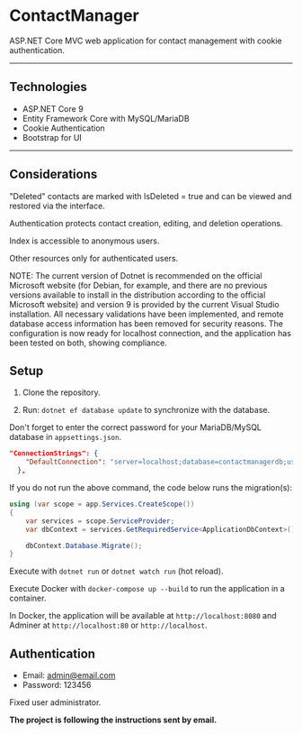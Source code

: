 # ContactManager

ASP.NET Core MVC web application for contact management with cookie authentication.

---

## Technologies

- ASP.NET Core 9  
- Entity Framework Core with MySQL/MariaDB  
- Cookie Authentication  
- Bootstrap for UI  

---

## Considerations

"Deleted" contacts are marked with IsDeleted = true and can be viewed and restored via the interface.

Authentication protects contact creation, editing, and deletion operations.

Index is accessible to anonymous users.

Other resources only for authenticated users.

NOTE: The current version of Dotnet is recommended on the official Microsoft website (for Debian, for example, and there are no previous versions available to install in the distribution according to the official Microsoft website) and version 9 is provided by the current Visual Studio installation.
All necessary validations have been implemented, and remote database access information has been removed for security reasons. The configuration is now ready for localhost connection, and the application has been tested on both, showing compliance.

## Setup

1. Clone the repository.

2. Run: `dotnet ef database update` to synchronize with the database.

Don't forget to enter the correct password for your MariaDB/MySQL database in `appsettings.json`.

```json
"ConnectionStrings": {
    "DefaultConnection": "server=localhost;database=contactmanagerdb;user=root;password=password"
  },
```

If you do not run the above command, the code below runs the migration(s):

```csharp
using (var scope = app.Services.CreateScope())
{
    var services = scope.ServiceProvider;
    var dbContext = services.GetRequiredService<ApplicationDbContext>();

    dbContext.Database.Migrate();
}
```

Execute with `dotnet run` or `dotnet watch run` (hot reload).

Execute Docker with `docker-compose up --build` to run the application in a container.

In Docker, the application will be available at `http://localhost:8080` and Adminer at `http://localhost:80` or `http://localhost`.

## Authentication

- Email: <admin@email.com>  
- Password: 123456

Fixed user administrator.

**The project is following the instructions sent by email.**
